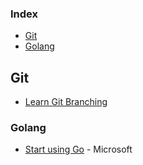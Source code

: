 ### Index

* [Git](#git)
* [Golang](#golang)


## Git

* [Learn Git Branching](https://learngitbranching.js.org/?locale=zh_CN)


### Golang

* [Start using Go](https://docs.microsoft.com/zh-cn/learn/paths/go-first-steps/) - Microsoft

